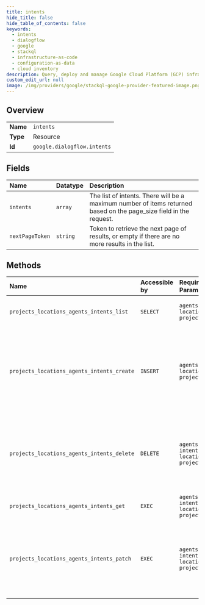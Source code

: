 ```yaml
---
title: intents
hide_title: false
hide_table_of_contents: false
keywords:
  - intents
  - dialogflow
  - google    
  - stackql
  - infrastructure-as-code
  - configuration-as-data
  - cloud inventory
description: Query, deploy and manage Google Cloud Platform (GCP) infrastructure and resources using SQL
custom_edit_url: null
image: /img/providers/google/stackql-google-provider-featured-image.png
---
```

  
    

## Overview
<table><tbody>
<tr><td><b>Name</b></td><td><code>intents</code></td></tr>
<tr><td><b>Type</b></td><td>Resource</td></tr>
<tr><td><b>Id</b></td><td><code>google.dialogflow.intents</code></td></tr>
</tbody></table>

## Fields
| Name | Datatype | Description |
|:-----|:---------|:------------|
| `intents` | `array` | The list of intents. There will be a maximum number of items returned based on the page_size field in the request. |
| `nextPageToken` | `string` | Token to retrieve the next page of results, or empty if there are no more results in the list. |
## Methods
| Name | Accessible by | Required Params | Description |
|:-----|:--------------|:----------------|:------------|
| `projects_locations_agents_intents_list` | `SELECT` | `agentsId, locationsId, projectsId` | Returns the list of all intents in the specified agent. |
| `projects_locations_agents_intents_create` | `INSERT` | `agentsId, locationsId, projectsId` | Creates an intent in the specified agent. Note: You should always train a flow prior to sending it queries. See the [training documentation](https://cloud.google.com/dialogflow/cx/docs/concept/training). |
| `projects_locations_agents_intents_delete` | `DELETE` | `agentsId, intentsId, locationsId, projectsId` | Deletes the specified intent. Note: You should always train a flow prior to sending it queries. See the [training documentation](https://cloud.google.com/dialogflow/cx/docs/concept/training). |
| `projects_locations_agents_intents_get` | `EXEC` | `agentsId, intentsId, locationsId, projectsId` | Retrieves the specified intent. |
| `projects_locations_agents_intents_patch` | `EXEC` | `agentsId, intentsId, locationsId, projectsId` | Updates the specified intent. Note: You should always train a flow prior to sending it queries. See the [training documentation](https://cloud.google.com/dialogflow/cx/docs/concept/training). |
